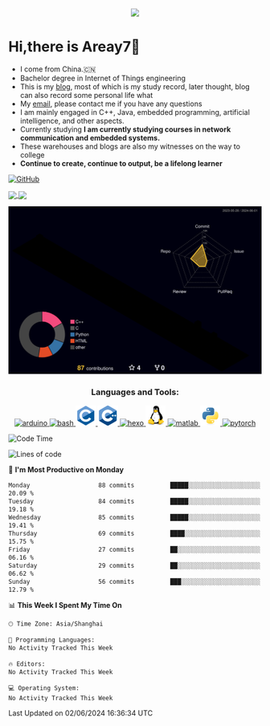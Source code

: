 
<h3 align="center">
  <a href="https://git.io/typing-svg">
    <!--     <img src="https://readme-typing-svg.herokuapp.com/?lines=Hello,+There!;This+is+Areay7....;Nice+to+meet+you!&center=true&size=30"> -->
    <img
      src="https://readme-typing-svg.herokuapp.com?font=Charis+SIL&size=30&duration=3000&color=1AACF7&center=true&vCenter=true&lines=Hello%2C+There!;This+is+Areay7!;Nice+to+meet+you!">
  </a>
  </h1>

# Hi,there is Areay7👋
- I come from China.🇨🇳
- Bachelor degree in Internet of Things engineering
- This is my [blog](https://myblog.areay7.top), most of which is my study record, later thought, blog can also record some personal life what
- My [email](2507549477@qq.com), please contact me if you have any questions
- I am mainly engaged in C++, Java, embedded programming, artificial intelligence, and other aspects.
- Currently studying **I am currently studying courses in network communication and embedded systems.**
- These warehouses and blogs are also my witnesses on the way to college
- **Continue to create, continue to output, be a lifelong learner**






  

<a href="https://myblog.areay7.top" target="_blank" rel="noopener noreferrer"><img src="https://img.shields.io/static/v1?label=myblog.areay7.top&message=MyBlog&color=gray&labelColor=2C68C3&style=flat&logo=MicroSoftOneDrive&logoColor=white" alt="GitHub" /></a>




<a href="https://areay7.github.io/">
  <img align="center" src="https://github-profile-trophy.vercel.app/?username=Areay7&row=1&column=4"/>
</a>


<a href="https://areay7.github.io/">
  <img align="center" src="https://github-readme-stats.vercel.app/api?username=Areay7&hide=contribs"/>
</a>



![](./profile-3d-contrib/profile-night-rainbow.svg)


<h3 align="center">Languages and Tools:</h3>
<p align="center"> <a href="https://www.arduino.cc/" target="_blank" rel="noreferrer"> <img src="https://cdn.worldvectorlogo.com/logos/arduino-1.svg" alt="arduino" width="40" height="40"/> </a> <a href="https://www.gnu.org/software/bash/" target="_blank" rel="noreferrer"> <img src="https://www.vectorlogo.zone/logos/gnu_bash/gnu_bash-icon.svg" alt="bash" width="40" height="40"/> </a> <a href="https://www.cprogramming.com/" target="_blank" rel="noreferrer"> <img src="https://raw.githubusercontent.com/devicons/devicon/master/icons/c/c-original.svg" alt="c" width="40" height="40"/> </a> <a href="https://www.w3schools.com/cpp/" target="_blank" rel="noreferrer"> <img src="https://raw.githubusercontent.com/devicons/devicon/master/icons/cplusplus/cplusplus-original.svg" alt="cplusplus" width="40" height="40"/> </a> <a href="hexo.io/" target="_blank" rel="noreferrer"> <img src="https://www.vectorlogo.zone/logos/hexoio/hexoio-icon.svg" alt="hexo" width="40" height="40"/> </a> <a href="https://www.linux.org/" target="_blank" rel="noreferrer"> <img src="https://raw.githubusercontent.com/devicons/devicon/master/icons/linux/linux-original.svg" alt="linux" width="40" height="40"/> </a> <a href="https://www.mathworks.com/" target="_blank" rel="noreferrer"> <img src="https://upload.wikimedia.org/wikipedia/commons/2/21/Matlab_Logo.png" alt="matlab" width="40" height="40"/> </a> <a href="https://www.python.org" target="_blank" rel="noreferrer"> <img src="https://raw.githubusercontent.com/devicons/devicon/master/icons/python/python-original.svg" alt="python" width="40" height="40"/> </a> <a href="https://pytorch.org/" target="_blank" rel="noreferrer"> <img src="https://www.vectorlogo.zone/logos/pytorch/pytorch-icon.svg" alt="pytorch" width="40" height="40"/> </a> </p>


<!--START_SECTION:waka-->
![Code Time](http://img.shields.io/badge/Code%20Time-143%20hrs%201%20min-blue)

![Lines of code](https://img.shields.io/badge/From%20Hello%20World%20I%27ve%20Written-1.9%20million%20lines%20of%20code-blue)

📅 **I'm Most Productive on Monday** 

```text
Monday                   88 commits          █████░░░░░░░░░░░░░░░░░░░░   20.09 % 
Tuesday                  84 commits          █████░░░░░░░░░░░░░░░░░░░░   19.18 % 
Wednesday                85 commits          █████░░░░░░░░░░░░░░░░░░░░   19.41 % 
Thursday                 69 commits          ████░░░░░░░░░░░░░░░░░░░░░   15.75 % 
Friday                   27 commits          ██░░░░░░░░░░░░░░░░░░░░░░░   06.16 % 
Saturday                 29 commits          ██░░░░░░░░░░░░░░░░░░░░░░░   06.62 % 
Sunday                   56 commits          ███░░░░░░░░░░░░░░░░░░░░░░   12.79 % 
```


📊 **This Week I Spent My Time On** 

```text
🕑︎ Time Zone: Asia/Shanghai

💬 Programming Languages: 
No Activity Tracked This Week

🔥 Editors: 
No Activity Tracked This Week

💻 Operating System: 
No Activity Tracked This Week
```


 Last Updated on 02/06/2024 16:36:34 UTC
<!--END_SECTION:waka-->
